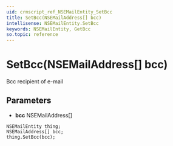 ```yaml
---
uid: crmscript_ref_NSEMailEntity_SetBcc
title: SetBcc(NSEMailAddress[] bcc)
intellisense: NSEMailEntity.SetBcc
keywords: NSEMailEntity, GetBcc
so.topic: reference
---
```


# SetBcc(NSEMailAddress[] bcc)

Bcc recipient of e-mail

## Parameters

* **bcc** NSEMailAddress[]

```crmscript
NSEMailEntity thing;
NSEMailAddress[] bcc;
thing.SetBcc(bcc);
```

